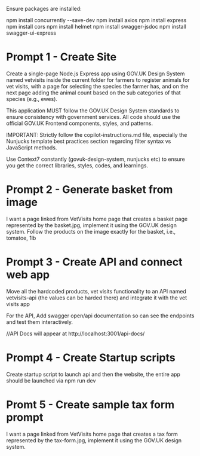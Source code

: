 Ensure packages are installed:

npm install concurrently --save-dev
npm install axios
npm install express
npm install cors
npm install helmet
npm install swagger-jsdoc
npm install swagger-ui-express

# Prompt 1 - Create Site

Create a single-page Node.js Express app using GOV.UK Design System named vetvisits inside the current folder for farmers to register animals for vet visits, with a page for selecting the species the farmer has, and on the next page adding the animal count based on the sub categories of that species (e.g., ewes).

This application MUST follow the GOV.UK Design System standards to ensure consistency with government services. All code should use the official GOV.UK Frontend components, styles, and patterns.

IMPORTANT: Strictly follow the copilot-instructions.md file, especially the Nunjucks template best practices section regarding filter syntax vs JavaScript methods.

Use Context7 constantly (govuk-design-system, nunjucks etc) to ensure you get the correct libraries, styles, codes, and learnings.

# Prompt 2 - Generate basket from image

I want a page linked from VetVisits home page that creates a basket page represented by the basket.jpg, implement it using the GOV.UK design system. Follow the products on the image exactly for the basket, i.e., tomatoe, 1lb

# Prompt 3 - Create API and connect web app

Move all the hardcoded products, vet visits functionality to an API named vetvisits-api (the values can be harded there) and integrate it with the vet visits app

For the API, Add swagger open/api documentation so can see the endpoints and test them interactively.

//API Docs will appear at http://localhost:3001/api-docs/

# Prompt 4 - Create Startup scripts

Create startup script to launch api and then the website, the entire app should be launched via npm run dev

# Promt 5 - Create sample tax form prompt

I want a page linked from VetVisits home page that creates a tax form represented by the tax-form.jpg, implement it using the GOV.UK design system.